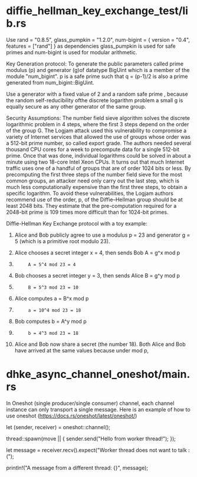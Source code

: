 # diffie_hellman_key_exchange_test/lib.rs
Use rand = "0.8.5", glass_pumpkin = "1.2.0", num-bigint = { version = "0.4", features = ["rand"] } as dependencies
glass_pumpkin is used for safe primes and num-bigint is used for modular arithmetic.

Key Generation protocol: To generate the public parameters called prime modulus (p) and generator (g)of datatype BigUint which is a member of the module "num_bigint". p is a safe prime such that q = (p-1)/2 is also a prime generated from num_bigint::BigUint. 

Use a generator with a fixed value of 2 and a random safe prime , because the random self-reducibility ofthe discrete logarithm problem a small g is equally secure as any other generator of the same group.

Security Assumptions: 
The number field sieve algorithm solves the discrete logarithmic problem in 4 steps, where the first 3 steps depend on the order of the group G. The Logjam attack used this vulnerability to compromise a variety of Internet services that allowed the use of groups whose order was a 512-bit prime number, so called export grade. The authors needed several thousand CPU cores for a week to precompute data for a single 512-bit prime. Once that was done, individual logarithms could be solved in about a minute using two 18-core Intel Xeon CPUs. It turns out that much Internet traffic uses one of a handful of groups that are of order 1024 bits or less. By precomputing the first three steps of the number field sieve for the most common groups, an attacker need only carry out the last step, which is much less computationally expensive than the first three steps, to obtain a specific logarithm.
To avoid these vulnerabilities, the Logjam authors recommend use of the order, p, of the Diffie–Hellman group should be at least 2048 bits. They estimate that the pre-computation required for a 2048-bit prime is 109 times more difficult than for 1024-bit primes.

Diffie-Hellman Key Exchange protocol with a toy example:
1. Alice and Bob publicly agree to use a modulus p = 23 and generator g = 5 (which is a primitive root modulo 23).

2. Alice chooses a secret integer x = 4, then sends Bob A = g^x mod p
3. 
            A = 5^4 mod 23 = 4
            
3. Bob chooses a secret integer y = 3, then sends Alice B = g^y mod p
4. 
            B = 5^3 mod 23 = 10
            
4. Alice computes a = B^x mod p
5. 
            a = 10^4 mod 23 = 18
            
5. Bob computes b = A^y mod p
6. 
            b = 4^3 mod 23 = 18
            
6. Alice and Bob now share a secret (the number 18).
Both Alice and Bob have arrived at the same values because under mod p,


# dhke_async_channel_oneshot/main.rs

In Oneshot (single producer/single consumer) channel, each channel instance can only transport a single message. Here is an example of how to use oneshot (https://docs.rs/oneshot/latest/oneshot/)

let (sender, receiver) = oneshot::channel();

thread::spawn(move || {
    sender.send("Hello from worker thread!");
});

let message = receiver.recv().expect("Worker thread does not want to talk :(");

println!("A message from a different thread: {}", message);



